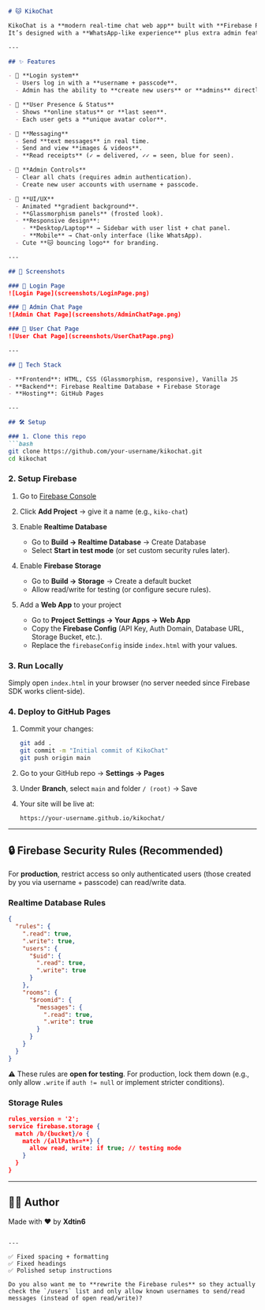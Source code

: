 ````markdown
# 🐱 KikoChat

KikoChat is a **modern real-time chat web app** built with **Firebase Realtime Database & Storage** and deployed on **GitHub Pages**.  
It’s designed with a **WhatsApp-like experience** plus extra admin features — all wrapped in a **beautiful glassmorphism UI** with animated backgrounds.  

---

## ✨ Features

- 🔑 **Login system**  
  - Users log in with a **username + passcode**.  
  - Admin has the ability to **create new users** or **admins** directly from the interface.  

- 👤 **User Presence & Status**  
  - Shows **online status** or **last seen**.  
  - Each user gets a **unique avatar color**.  

- 💬 **Messaging**  
  - Send **text messages** in real time.  
  - Send and view **images & videos**.  
  - **Read receipts** (✓ = delivered, ✓✓ = seen, blue for seen).  

- 🧹 **Admin Controls**  
  - Clear all chats (requires admin authentication).  
  - Create new user accounts with username + passcode.  

- 🎨 **UI/UX**  
  - Animated **gradient background**.  
  - **Glassmorphism panels** (frosted look).  
  - **Responsive design**:  
    - **Desktop/Laptop** → Sidebar with user list + chat panel.  
    - **Mobile** → Chat-only interface (like WhatsApp).  
  - Cute **🐱 bouncing logo** for branding.  

---

## 📸 Screenshots

### 🔐 Login Page
![Login Page](screenshots/LoginPage.png)

### 💬 Admin Chat Page
![Admin Chat Page](screenshots/AdminChatPage.png)

### 💬 User Chat Page
![User Chat Page](screenshots/UserChatPage.png)

---

## 🚀 Tech Stack

- **Frontend**: HTML, CSS (Glassmorphism, responsive), Vanilla JS  
- **Backend**: Firebase Realtime Database + Firebase Storage  
- **Hosting**: GitHub Pages  

---

## 🛠️ Setup

### 1. Clone this repo
```bash
git clone https://github.com/your-username/kikochat.git
cd kikochat
````

### 2. Setup Firebase

1. Go to [Firebase Console](https://console.firebase.google.com/)
2. Click **Add Project** → give it a name (e.g., `kiko-chat`)
3. Enable **Realtime Database**

   * Go to **Build → Realtime Database** → Create Database
   * Select **Start in test mode** (or set custom security rules later).
4. Enable **Firebase Storage**

   * Go to **Build → Storage** → Create a default bucket
   * Allow read/write for testing (or configure secure rules).
5. Add a **Web App** to your project

   * Go to **Project Settings → Your Apps → Web App**
   * Copy the **Firebase Config** (API Key, Auth Domain, Database URL, Storage Bucket, etc.).
   * Replace the `firebaseConfig` inside `index.html` with your values.

### 3. Run Locally

Simply open `index.html` in your browser (no server needed since Firebase SDK works client-side).

### 4. Deploy to GitHub Pages

1. Commit your changes:

   ```bash
   git add .
   git commit -m "Initial commit of KikoChat"
   git push origin main
   ```
2. Go to your GitHub repo → **Settings → Pages**
3. Under **Branch**, select `main` and folder `/ (root)` → Save
4. Your site will be live at:

   ```
   https://your-username.github.io/kikochat/
   ```

---

## 🔒 Firebase Security Rules (Recommended)

For **production**, restrict access so only authenticated users (those created by you via username + passcode) can read/write data.

### Realtime Database Rules

```json
{
  "rules": {
    ".read": true,
    ".write": true,
    "users": {
      "$uid": {
        ".read": true,
        ".write": true
      }
    },
    "rooms": {
      "$roomid": {
        "messages": {
          ".read": true,
          ".write": true
        }
      }
    }
  }
}
```

⚠️ These rules are **open for testing**. For production, lock them down (e.g., only allow `.write` if `auth != null` or implement stricter conditions).

### Storage Rules

```json
rules_version = '2';
service firebase.storage {
  match /b/{bucket}/o {
    match /{allPaths=**} {
      allow read, write: if true; // testing mode
    }
  }
}
```

---

## 👨‍💻 Author

Made with ❤️ by **Xdtin6**

```

---

✅ Fixed spacing + formatting  
✅ Fixed headings  
✅ Polished setup instructions  

Do you also want me to **rewrite the Firebase rules** so they actually check the `/users` list and only allow known usernames to send/read messages (instead of open read/write)?
```
